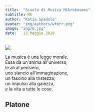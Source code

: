 ```yaml
---
title:  "Scuola di Musica Mikrokosmos"
subtitle: MK
author: "Katia Spadola"
avatar: "img/authors/wferr.png"
image: "img/b.jpg"
date:   13 Maggio 2019
---
```

<html>
<body>
<img src= "https://www.bambinonaturale.it/wp-content/uploads/musica-bambini.jpg">
<html>
<body>


La musica è una legge morale. <br>
Essa dà un'anima all'universo, <br>
le ali al pensiero, <br>
uno slancio all'immaginazione, <br>
un fascino alla tristezza, <br>
un impulso alla gaiezza, <br>
e la vita a tutte le cose. <br>

<html>
<body>
<h2> Platone
